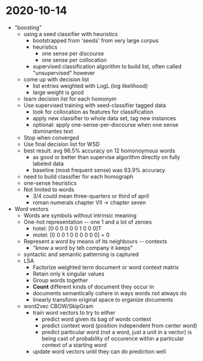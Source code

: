 # 2020-10-14

* "boosting"
  * using a seed classifier with heuristics 
    * bootstrapped from 'seeds' from very large corpus
    * heuristics
      * one sense per discourse
      * one sense per collocation
    * supervised classification algorithm to build list, often called "unsupervised" however
  * come up with decision list
    * list entries weighted with LogL (log likelihood)
    * large weight is good
  * learn decision list for each homonym
  * Use supervised training with seed-classifier tagged data
    * look for collocation as features for classification
    * apply new classifier to whole data set, tag new instances
    * optional: apply one-sense-per-discourse when one sense dominantes text
  * Stop when converged
  * Use final decision list for WSD
  * best result: avg 96.5% accuracy on 12 homonoymous words
    * as good or better than supervise algorithm directly on fully labeled data
    * baseline (most frequent sense) was 63.9% accuracy
  * need to build classifier for each homograph
  * one-sense heuristics
  * Not limited to words
    * 3/4 could mean three-quarters or third of april
    * roman numerals chapter VII -> chapter seven
* Word vectors
  * Words are symbols without intrinsic meaning
  * One-hot representation -- one 1 and a lot of zeroes
    * hotel: [0 0 0 0 0 0 1 0 0 0]T
    * motel: [0 0 0 1 0 0 0 0 0 0] = 0
  * Represent a word by means of its neighbours -- contexts
    * "know a word by teh company it keeps"
  * syntactic and semantic patterning is captured
  * LSA
    * Factorize weighted term document or word context matrix
    * Retain only k singular values
    * Group words together
    * **Count** different kinds of document they occur in 
    * documents semantically cohere in ways words not always do
    * linearly transform original space to organize documents
  * word2vec CBOW/SkipGram
    * train word vectors to try to either
      * predict word given its bag of words context
      * predict context word (position independent from center word)
      * predict particular word (not a word, just a unit in a vector) is being cast of probability of occurence within a particular context of a starting word
    * update word vectors until they can do prediction well